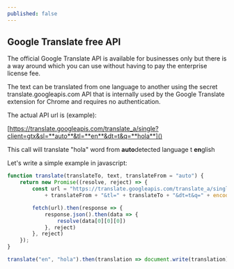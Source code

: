 ```yaml
---
published: false
---
```

## Google Translate free API

The official Google Translate API is available for businesses only but there is a way around which you can use without having to pay the enterprise license fee.

The text can be translated from one language to another using the secret translate.googleapis.com API that is internally used by the Google Translate extension for Chrome and requires no authentication.


The actual API url is (example):

[https://translate.googleapis.com/translate_a/single?client=gtx&sl=**auto**&tl=**en**&dt=t&q=**hola**]()

This call will translate "hola" word from **auto**detected language t **en**glish

Let's write a simple example in javascript:

```js
function translate(translateTo, text, translateFrom = "auto") {
    return new Promise((resolve, reject) => {
        const url = "https://translate.googleapis.com/translate_a/single?client=gtx&sl="
            + translateFrom + "&tl=" + translateTo + "&dt=t&q=" + encodeURI(text);

        fetch(url).then(response => {
            response.json().then(data => {
                resolve(data[0][0][0])
            }, reject)
        }, reject)
    });
}

translate("en", "hola").then(translation => document.write(translation))
```